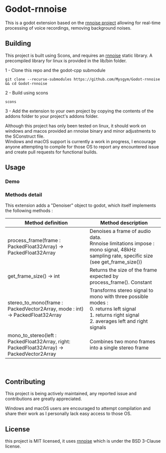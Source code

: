 # Godot-rnnoise

This is a godot extension based on the [rnnoise project](https://gitlab.xiph.org/xiph/rnnoise) allowing for real-time processing of voice recordings, removing background noises.
<br>
## Building

This project is built using Scons, and requires an [rnnoise](https://gitlab.xiph.org/xiph/rnnoise) static library. A precompiled library for linux is provided in the lib/bin folder.

  1 - Clone this repo and the godot-cpp submodule  
  ```
  git clone --recurse-submodules https://github.com/Mysgym/Godot-rnnoise && cd Godot-rnnoise
  ```

  2 - Build using scons  
  ```
  scons
  ```

  3 - Add the extension to your own project by copying the contents of the addons folder to your project's addons folder.  

Although this project has only been tested on linux, it should work on windows and macos provided an rnnoise binary and minor adjustments to the SConstruct file.  
Windows and macOS support is currently a work in progress, I encourage anyone attempting to compile for those OS to report any encountered issue and create pull requests for functional builds.

## Usage

### Demo

### Methods detail
This extension adds a "Denoiser" object to godot, which itself implements the following methods :

| Method definition | Method description |
| ------------------|--------------------|
| process_frame(frame : PackedFloat32Array) -> PackedFloat32Array | Denoises a frame of audio data.<br>Rnnoise limitations impose : mono signal, 48kHz sampling rate, specific size (see get_frame_size()) |
| get_frame_size() -> int | Returns the size of the frame expected by process_frame(). Constant |
| stereo_to_mono(frame : PackedVector2Array, mode : int) -> PackedFloat32Array | Transforms stereo signal to mono with three possible modes : <br> 0. returns left signal <br> 1. returns right signal <br> 2. averages left and right signals|
| mono_to_stereo(left : PackedFloat32Array, right: PackedFloat32Array) -> PackedVector2Array | Combines two mono frames into a single stereo frame|  
<br>  

## Contributing

This project is being actively maintained, any reported issue and contributions are greatly appreciated.

Windows and macOS users are encouraged to attempt compilation and share their work as I personally lack easy access to those OS.  

## License

this project is MIT licensed, it uses [rnnoise](https://gitlab.xiph.org/xiph/rnnoise) which is under the BSD 3-Clause license.
